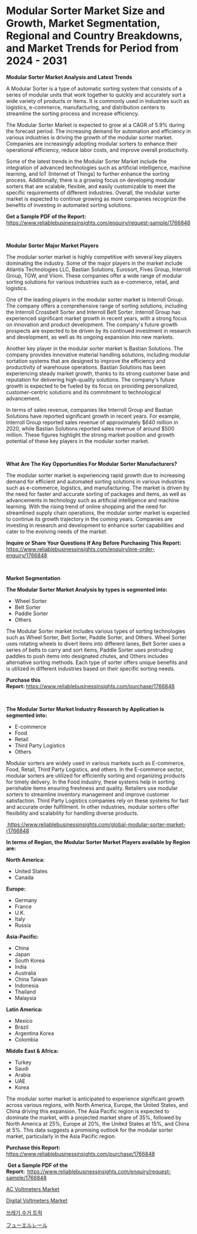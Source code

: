 <p><h1>Modular Sorter Market Size and Growth, Market Segmentation, Regional and Country Breakdowns, and Market Trends for Period from 2024 -  2031</h1></p><p><strong>Modular Sorter Market Analysis and Latest Trends</strong></p>
<p><p>A Modular Sorter is a type of automatic sorting system that consists of a series of modular units that work together to quickly and accurately sort a wide variety of products or items. It is commonly used in industries such as logistics, e-commerce, manufacturing, and distribution centers to streamline the sorting process and increase efficiency.</p><p>The Modular Sorter Market is expected to grow at a CAGR of 5.9% during the forecast period. The increasing demand for automation and efficiency in various industries is driving the growth of the modular sorter market. Companies are increasingly adopting modular sorters to enhance their operational efficiency, reduce labor costs, and improve overall productivity.</p><p>Some of the latest trends in the Modular Sorter Market include the integration of advanced technologies such as artificial intelligence, machine learning, and IoT (Internet of Things) to further enhance the sorting process. Additionally, there is a growing focus on developing modular sorters that are scalable, flexible, and easily customizable to meet the specific requirements of different industries. Overall, the modular sorter market is expected to continue growing as more companies recognize the benefits of investing in automated sorting solutions.</p></p>
<p><strong>Get a Sample PDF of the Report:&nbsp;</strong> <a href="https://www.reliablebusinessinsights.com/enquiry/request-sample/1766848">https://www.reliablebusinessinsights.com/enquiry/request-sample/1766848</a></p>
<p>&nbsp;</p>
<p><strong>Modular Sorter Major Market Players</strong></p>
<p><p>The modular sorter market is highly competitive with several key players dominating the industry. Some of the major players in the market include Atlantis Technologies LLC, Bastian Solutions, Eurosort, Fives Group, Interroll Group, TGW, and Viioni. These companies offer a wide range of modular sorting solutions for various industries such as e-commerce, retail, and logistics.</p><p>One of the leading players in the modular sorter market is Interroll Group. The company offers a comprehensive range of sorting solutions, including the Interroll Crossbelt Sorter and Interroll Belt Sorter. Interroll Group has experienced significant market growth in recent years, with a strong focus on innovation and product development. The company's future growth prospects are expected to be driven by its continued investment in research and development, as well as its ongoing expansion into new markets.</p><p>Another key player in the modular sorter market is Bastian Solutions. The company provides innovative material handling solutions, including modular sortation systems that are designed to improve the efficiency and productivity of warehouse operations. Bastian Solutions has been experiencing steady market growth, thanks to its strong customer base and reputation for delivering high-quality solutions. The company's future growth is expected to be fueled by its focus on providing personalized, customer-centric solutions and its commitment to technological advancement.</p><p>In terms of sales revenue, companies like Interroll Group and Bastian Solutions have reported significant growth in recent years. For example, Interroll Group reported sales revenue of approximately $640 million in 2020, while Bastian Solutions reported sales revenue of around $500 million. These figures highlight the strong market position and growth potential of these key players in the modular sorter market.</p></p>
<p>&nbsp;</p>
<p><strong>What Are The Key Opportunities For Modular Sorter Manufacturers?</strong></p>
<p><p>The modular sorter market is experiencing rapid growth due to increasing demand for efficient and automated sorting solutions in various industries such as e-commerce, logistics, and manufacturing. The market is driven by the need for faster and accurate sorting of packages and items, as well as advancements in technology such as artificial intelligence and machine learning. With the rising trend of online shopping and the need for streamlined supply chain operations, the modular sorter market is expected to continue its growth trajectory in the coming years. Companies are investing in research and development to enhance sorter capabilities and cater to the evolving needs of the market.</p></p>
<p><strong>Inquire or Share Your Questions If Any Before Purchasing This Report:</strong> <a href="https://www.reliablebusinessinsights.com/enquiry/pre-order-enquiry/1766848">https://www.reliablebusinessinsights.com/enquiry/pre-order-enquiry/1766848</a></p>
<p>&nbsp;</p>
<p><strong>Market Segmentation</strong></p>
<p><strong>The Modular Sorter Market Analysis by types is segmented into:</strong></p>
<p><ul><li>Wheel Sorter</li><li>Belt Sorter</li><li>Paddle Sorter</li><li>Others</li></ul></p>
<p><p>The Modular Sorter market includes various types of sorting technologies such as Wheel Sorter, Belt Sorter, Paddle Sorter, and Others. Wheel Sorter uses rotating wheels to divert items into different lanes, Belt Sorter uses a series of belts to carry and sort items, Paddle Sorter uses protruding paddles to push items into designated chutes, and Others includes alternative sorting methods. Each type of sorter offers unique benefits and is utilized in different industries based on their specific sorting needs.</p></p>
<p><strong>Purchase this Report:&nbsp;</strong><a href="https://www.reliablebusinessinsights.com/purchase/1766848">https://www.reliablebusinessinsights.com/purchase/1766848</a></p>
<p>&nbsp;</p>
<p><strong>The Modular Sorter Market Industry Research by Application is segmented into:</strong></p>
<p><ul><li>E-commerce</li><li>Food</li><li>Retail</li><li>Third Party Logistics</li><li>Others</li></ul></p>
<p><p>Modular sorters are widely used in various markets such as E-commerce, Food, Retail, Third Party Logistics, and others. In the E-commerce sector, modular sorters are utilized for efficiently sorting and organizing products for timely delivery. In the Food industry, these systems help in sorting perishable items ensuring freshness and quality. Retailers use modular sorters to streamline inventory management and improve customer satisfaction. Third Party Logistics companies rely on these systems for fast and accurate order fulfillment. In other industries, modular sorters offer flexibility and scalability for handling diverse products.</p></p>
<p><a href="https://www.reliablebusinessinsights.com/global-modular-sorter-market-r1766848">&nbsp;https://www.reliablebusinessinsights.com/global-modular-sorter-market-r1766848</a></p>
<p><strong>In terms of Region, the Modular Sorter Market Players available by Region are:</strong></p>
<p>
    <p> <strong> North America: </strong>
        <ul>
            <li>United States</li>
            <li>Canada</li>
        </ul>
        </p> 
    <p> <strong> Europe: </strong>
        <ul>
            <li>Germany</li>
            <li>France</li>
            <li>U.K.</li>
            <li>Italy</li>
            <li>Russia</li>
        </ul>
        </p> 
    <p> <strong> Asia-Pacific: </strong>
        <ul>
            <li>China</li>
            <li>Japan</li>
            <li>South Korea</li>
            <li>India</li>
            <li>Australia</li>
            <li>China Taiwan</li>
            <li>Indonesia</li>
            <li>Thailand</li>
            <li>Malaysia</li>
        </ul>
        </p> 
    <p> <strong> Latin America: </strong>
        <ul>
            <li>Mexico</li>
            <li>Brazil</li>
            <li>Argentina Korea</li>
            <li>Colombia</li>
        </ul>
        </p> 
    <p> <strong> Middle East & Africa: </strong>
        <ul>
            <li>Turkey</li>
            <li>Saudi</li>
            <li>Arabia</li>
            <li>UAE</li>
            <li>Korea</li>
        </ul>
    </p>
    </p>
<p><p>The modular sorter market is anticipated to experience significant growth across various regions, with North America, Europe, the United States, and China driving this expansion. The Asia Pacific region is expected to dominate the market, with a projected market share of 35%, followed by North America at 25%, Europe at 20%, the United States at 15%, and China at 5%. This data suggests a promising outlook for the modular sorter market, particularly in the Asia Pacific region.</p></p>
<p><strong>Purchase this Report: </strong><a href="https://www.reliablebusinessinsights.com/purchase/1766848">https://www.reliablebusinessinsights.com/purchase/1766848</a></p>
<p>&nbsp;<strong>Get a Sample PDF of the Report:&nbsp;&nbsp;</strong><a href="https://www.reliablebusinessinsights.com/enquiry/request-sample/1766848">https://www.reliablebusinessinsights.com/enquiry/request-sample/1766848</a></p>
<p><strong></strong></p>
<p><p><a href="https://github.com/DeonteStanton2023/Market-Research-Report-List-1/blob/main/ac-voltmeters-market.md">AC Voltmeters Market</a></p><p><a href="https://github.com/ZackaryHalvorson2023/Market-Research-Report-List-1/blob/main/digital-voltmeters-market.md">Digital Voltmeters Market</a></p><p><a href="https://github.com/ConstantinVon/Market-Research-Report-List-1/blob/main/4741458175282.md">쓰레기 수거 트럭</a></p><p><a href="https://github.com/vtbvgl20191192/Market-Research-Report-List-2/blob/main/1191967162835.md">フューエルレール</a></p></p>